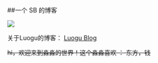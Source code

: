 ##一个 SB 的博客

![](https://ipcounter.ihcr.top/)

关于Luogu的博客：
[Luogu Blog](https://www.luogu.com.cn/blog/JerryMouse1314/)

~~hi，欢迎来到淼淼的世界！这个淼淼喜欢 ： 东方，钱~~
